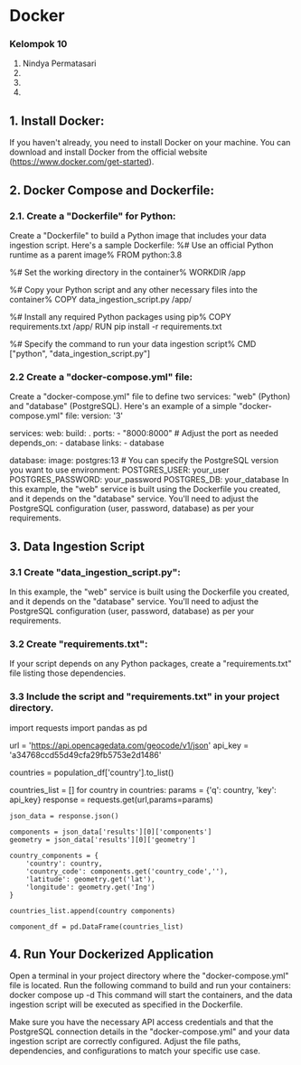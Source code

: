 # Docker

### Kelompok 10 
1. Nindya Permatasari
2. 
3. 
4. 

## 1. Install Docker:
If you haven't already, you need to install Docker on your machine. You can download and install Docker from the official website (https://www.docker.com/get-started).
## 2. Docker Compose and Dockerfile:
### 2.1. Create a "Dockerfile" for Python:
Create a "Dockerfile" to build a Python image that includes your data ingestion script. Here's a sample Dockerfile:
%# Use an official Python runtime as a parent image%
FROM python:3.8

%# Set the working directory in the container%
WORKDIR /app

%# Copy your Python script and any other necessary files into the container%
COPY data_ingestion_script.py /app/

%# Install any required Python packages using pip%
COPY requirements.txt /app/
RUN pip install -r requirements.txt

%# Specify the command to run your data ingestion script%
CMD ["python", "data_ingestion_script.py"]
### 2.2 Create a "docker-compose.yml" file:
Create a "docker-compose.yml" file to define two services: "web" (Python) and "database" (PostgreSQL). Here's an example of a simple "docker-compose.yml" file:
version: '3'

services:
  web:
    build: .
    ports:
      - "8000:8000"  # Adjust the port as needed
    depends_on:
      - database
    links:
      - database

  database:
    image: postgres:13  # You can specify the PostgreSQL version you want to use
    environment:
      POSTGRES_USER: your_user
      POSTGRES_PASSWORD: your_password
      POSTGRES_DB: your_database
In this example, the "web" service is built using the Dockerfile you created, and it depends on the "database" service. You'll need to adjust the PostgreSQL configuration (user, password, database) as per your requirements.

## 3. Data Ingestion Script
### 3.1 Create "data_ingestion_script.py":
In this example, the "web" service is built using the Dockerfile you created, and it depends on the "database" service. You'll need to adjust the PostgreSQL configuration (user, password, database) as per your requirements.

### 3.2  Create "requirements.txt":
If your script depends on any Python packages, create a "requirements.txt" file listing those dependencies.

### 3.3 Include the script and "requirements.txt" in your project directory.
import requests
import pandas as pd

url = 'https://api.opencagedata.com/geocode/v1/json'
api_key = 'a34768ccd55d49cfa29fb5753e2d1486'

countries = population_df['country'].to_list()

countries_list = []
for country in countries:
    params = {'q': country, 'key': api_key} 
    response = requests.get(url,params=params)
    
    json_data = response.json()
    
    components = json_data['results'][0]['components']
    geometry = json_data['results'][0]['geometry']
    
    country_components = {
        'country': country,
        'country_code': components.get('country_code',''),
        'latitude': geometry.get('lat'),
        'longitude': geometry.get('Ing')
    }
    
    countries_list.append(country components)

    component_df = pd.DataFrame(countries_list)

## 4. Run Your Dockerized Application
Open a terminal in your project directory where the "docker-compose.yml" file is located.
Run the following command to build and run your containers:
docker compose up -d
This command will start the containers, and the data ingestion script will be executed as specified in the Dockerfile.

Make sure you have the necessary API access credentials and that the PostgreSQL connection details in the "docker-compose.yml" and your data ingestion script are correctly configured. Adjust the file paths, dependencies, and configurations to match your specific use case.


